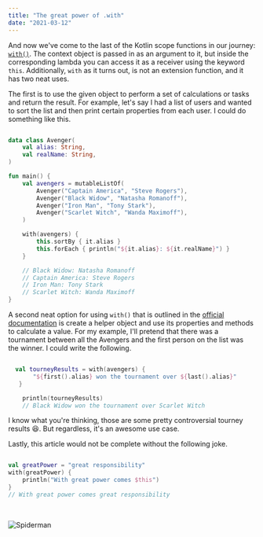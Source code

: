 ```yaml
---
title: "The great power of .with"
date: "2021-03-12"
---
```


And now we've come to the last of the Kotlin scope functions in our journey: [`with()`](https://kotlinlang.org/docs/scope-functions.html#with). The context object is passed in as an argument to it, but inside the corresponding lambda you can access it as a receiver using the keyword `this`. Additionally, `with` as it turns out, is not an extension function, and it has two neat uses.

The first is to use the given object to perform a set of calculations or tasks and return the result. For example, let's say I had a list of users and wanted to sort the list and then print certain properties from each user. I could do something like this.

```kotlin

data class Avenger(
    val alias: String,
    val realName: String,
)

fun main() {
    val avengers = mutableListOf(
        Avenger("Captain America", "Steve Rogers"),
        Avenger("Black Widow", "Natasha Romanoff"),
        Avenger("Iron Man", "Tony Stark"),
        Avenger("Scarlet Witch", "Wanda Maximoff"),
    )

    with(avengers) {
        this.sortBy { it.alias }
        this.forEach { println("${it.alias}: ${it.realName}") }
    }

    // Black Widow: Natasha Romanoff
    // Captain America: Steve Rogers
    // Iron Man: Tony Stark
    // Scarlet Witch: Wanda Maximoff
}
```

A second neat option for using `with()` that is outlined in the [official documentation](https://kotlinlang.org/docs/scope-functions.html#with) is create a helper object and use its properties and methods to calculate a value. For my example, I'll pretend that there was a tournament between all the Avengers and the first person on the list was the winner. I could write the following.

```kotlin

  val tourneyResults = with(avengers) {
       "${first().alias} won the tournament over ${last().alias}"
   }

    println(tourneyResults)
    // Black Widow won the tournament over Scarlet Witch
```

I know what you're thinking, those are some pretty controversial tourney results 😆. But regardless, it's an awesome use case.

Lastly, this article would not be complete without the following joke.

```kotlin

val greatPower = "great responsibility"
with(greatPower) {
    println("With great power comes $this")
}
// With great power comes great responsibility
```

 

![Spiderman](https://media.giphy.com/media/hW4pOhW4dK7JI7hFno/giphy.gif)

